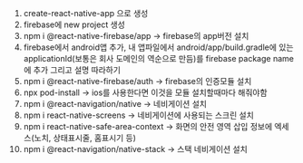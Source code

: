 1. create-react-native-app 으로 생성
2. firebase에 new project 생성
3. npm i @react-native-firebase/app -> firebase의 app버전 설치
4. firebase에서 android앱 추가, 내 앱파일에서 android/app/build.gradle에 있는 applicationId(보통은 회사 도메인의 역순으로 만듬)를 firebase package name에 추가 그리고 설명 따라하기
5. npm i @react-native-firebase/auth -> firebase의 인증모듈 설치
6. npx pod-install -> ios를 사용한다면 이것을 모듈 설치할때마다 해줘야함
7. npm i @react-navigation/native -> 네비게이션 설치
8. npm i react-native-screens -> 네비게이션에 사용되는 스크린 설치
9. npm i react-native-safe-area-context -> 화면의 안전 영역 삽입 정보에 엑세스(노치, 상태표시줄, 홈표시기 등)
10. npm i @react-navigation/native-stack -> 스택 네비게이션 설치
